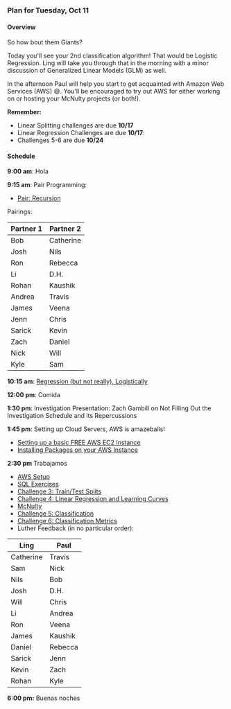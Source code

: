 ### Plan for Tuesday, Oct 11

#### Overview

So how bout them Giants?

Today you'll see your 2nd classification algorithm!  That would be Logistic Regression.  Ling will take you through that in the morning with a minor discussion of Generalized Linear Models (GLM) as well.

In the afternoon Paul will help you start to get acquainted with Amazon Web Services (AWS) :smile:.  You'll be encouraged to try out AWS for either working on or hosting your McNulty projects (or both!).

**Remember:**
* Linear Splitting challenges are due **10/17**
* Linear Regression Challenges are due **10/17**:
* Challenges 5-6 are due **10/24**

#### Schedule

**9:00 am**: Hola

**9:15 am**: Pair Programming:
  * [Pair: Recursion](pair-recursion.md)

Pairings:  

| Partner 1 | Partner 2 |
|------|-----|
| Bob | Catherine |
| Josh | Nils |
| Ron | Rebecca |
| Li | D.H. |
| Rohan | Kaushik |
| Andrea | Travis |
| James | Veena |
| Jenn | Chris |
| Sarick | Kevin |
| Zach | Daniel |
| Nick | Will |
| Kyle | Sam |

**10:15 am**: [Regression (but not really), Logistically](logistic.pdf)

**12:00 pm**: Comida

**1:30 pm**: Investigation Presentation: Zach Gambill on Not Filling Out the Investigation Schedule and its Repercussions

**1:45 pm**: Setting up Cloud Servers, AWS is amazeballs!
* [Setting up a basic FREE AWS EC2 Instance](aws_setup_cloud.md)
* [Installing Packages on your AWS Instance](aws_2_installing_pkgs.md)

**2:30 pm** Trabajamos
* [AWS Setup](aws_setup_cloud.md)
* [SQL Exercises](../day1/sql.md)
* [Challenge 3: Train/Test Splits](/challenges/03-linear_splitting)
* [Challenge 4: Linear Regression and Learning Curves](/challenges/04-linear_learning)
* [McNulty](/projects/03-mcnulty)
* [Challenge 5: Classification](/challenges/05-classification)
* [Challenge 6: Classification Metrics](/challenges/06-classification_metrics)
* Luther Feedback (in no particular order):  

| Ling | Paul |
|------|-----|
| Catherine | Travis |
| Sam | Nick |
| Nils | Bob |
| Josh | D.H. |
| Will | Chris |
| Li | Andrea |
| Ron | Veena |
| James | Kaushik |
| Daniel | Rebecca |
| Sarick | Jenn |
| Kevin | Zach |
| Rohan | Kyle |  


**6:00 pm:** Buenas noches
